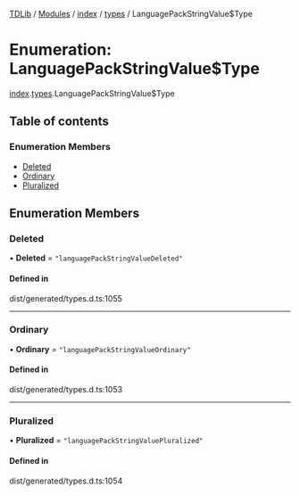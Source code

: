 [TDLib](../README.md) / [Modules](../modules.md) / [index](../modules/index.md) / [types](../modules/index.types.md) / LanguagePackStringValue$Type

# Enumeration: LanguagePackStringValue$Type

[index](../modules/index.md).[types](../modules/index.types.md).LanguagePackStringValue$Type

## Table of contents

### Enumeration Members

- [Deleted](index.types.LanguagePackStringValue_Type.md#deleted)
- [Ordinary](index.types.LanguagePackStringValue_Type.md#ordinary)
- [Pluralized](index.types.LanguagePackStringValue_Type.md#pluralized)

## Enumeration Members

### Deleted

• **Deleted** = ``"languagePackStringValueDeleted"``

#### Defined in

dist/generated/types.d.ts:1055

___

### Ordinary

• **Ordinary** = ``"languagePackStringValueOrdinary"``

#### Defined in

dist/generated/types.d.ts:1053

___

### Pluralized

• **Pluralized** = ``"languagePackStringValuePluralized"``

#### Defined in

dist/generated/types.d.ts:1054
